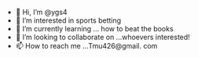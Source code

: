 - 👋 Hi, I’m @ygs4
- 👀 I’m interested in sports betting
- 🌱 I’m currently learning ... how to beat the books
- 💞️ I’m looking to collaborate on ...whoevers interested!
- 📫 How to reach me ...Tmu426@gmail. com

<!---
ygs4/ygs4 is a ✨ special ✨ repository because its `README.md` (this file) appears on your GitHub profile.
You can click the Preview link to take a look at your changes.
--->
